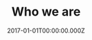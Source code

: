 ---
layout: layouts/meet-the-team.njk
title: Who we are
date: 2017-01-01T00:00:00.000Z
permalink: /who-we-are/team/index.html
navtitle: Meet the NLC team
breadcrumbs_parent: Who we are
breadcrumbs_parent_url: /who-we-are/

teamMembers: {
  member1: {
	name: "Kristina Murrin",
	image: ../static/img/meet-the-team/placeholder.png,
	description: "Kristina is the <strong>Chief Executive<\/strong> of the National Leadership Centre with a background in innovation and social change. She has worked at board level in private, public, academic and voluntary sectors."
  },
  member2: {
	name: "Becky Wyse",
	image: ../static/img/meet-the-team/placeholder.png,
	description: "Becky <strong>leads our Programme team</strong> and is responsible for designing and delivering the NLC Programme for the most senior public sector leaders."
  },
  member3: {
	name: "Stephen Crookbain",
	image: ../static/img/meet-the-team/placeholder.png,
	description: "Stephen <strong>leads our Network</strong>, community and international work. He leads much of our externally-focused work, connecting top-level public leaders through our digital service and with our events."
  },
  member4: {
	name: "Margot Shatz",
	image: ../static/img/meet-the-team/placeholder.png,
	description: "Margot <strong>leads the strategy and insight</strong> function. She has strategic oversight for our research and evaluation, while also leading on our corporate governance and ministerial relationships."
  },
  member5: {
	name: "Jenny Vass",
	image: ../static/img/meet-the-team/placeholder.png,
	description: "Jenny is responsible for <strong>building our Network of leaders</strong>. She is bringing people together across sectors and building a community across the country."
  },
  member6: {
	name: "Morgan Frodsham",
	image: ../static/img/meet-the-team/placeholder.png,
	description: "Morgan runs our <strong>Research and Insight portfolio</strong>. She works with leaders, researchers and experts to understand the complex links between leadership, productivity and outcomes of public services."
  },
  member7: {
	name: "Billy Street & Sam Villis",
	image: ../static/img/meet-the-team/placeholder.png,
	description: "Billy and Sam <strong>lead our digital work</strong>. They are delivering our work to design and create the NLC digital service. Sam is covering for Billy while he is on shared parental leave in 2020."
  },
  member8: {
	name: "Beth Lambert",
	image: ../static/img/meet-the-team/placeholder.png,
	description: "Beth <strong>leads our strategy team</strong>, particularly focusing on our operational delivery, stakeholder engagement, and international strategy."
  },
  member9: {
	name: "Annabel Mahgerefteh",
	image: ../static/img/meet-the-team/placeholder.png,
	description: "Annabel supports the NLC to <strong>achieve our strategic objectives</strong>, and she is also part of our team who <strong>deliver international events</strong>."
  },
  member10: {
	name: "Lola Gillies-Creasey",
	image: ../static/img/meet-the-team/placeholder.png,
	description: "As part of our <strong>Strategy Team</strong>, Lola's responsibilities include developing new policy ideas, undertaking research, supporting our governance boards and ministerial briefing."
  },
  member11: {
	name: "Charles Shackleford",
	image: ../static/img/meet-the-team/placeholder.png,
	description: "Charlie supports our <strong>Chief Executive</strong> and runs her office. He co-ordinates senior stakeholder meetings and ensures the smooth running of the whole NLC team."
  },
  member12: {
	name: "Prateek Buch",
	image: ../static/img/meet-the-team/placeholder.png,
	description: "Prateek <strong>delivers our work on data in the research team</strong>. He curates data about public service leadership and productivity. He also looks after the independent evaluation of our work."
  },
  member13: {
	name: "Peter Trussell",
	image: ../static/img/meet-the-team/placeholder.png,
	description: "As part of our <strong>Network and Communities</strong> team, Peter manages our engagement with senior leaders, while looking after the sustainability of the network and our alumni offer."
  },
  member14: {
	name: "Jess Nightingale",
	image: ../static/img/meet-the-team/placeholder.png,
	description: "Jess is also in the <strong>Network and Communities team</strong>. She is delivering our national events, and she supports networks in the North of England from her base in Manchester."
  },
  member15: {
	name: "Yiannis Nikias",
	image: ../static/img/meet-the-team/placeholder.png,
	description: "Yiannis <strong>heads up our Programme delivery</strong>. He’s responsible for the delivery of the NLC's Leadership Programme module design. He brings his entrepreneurial spirit to this first-of-its-kind programme."
  },
  member16: {
	name: "Alex Semproni",
	image: ../static/img/meet-the-team/placeholder.png,
	description: "Alex <strong>delivers work to shape our Programme</strong>. She focuses on designing and delivering the offering from a learning and development perspective."
  },
  member17: {
	name: "Hannah Datema",
	image: ../static/img/meet-the-team/placeholder.png,
	description: "Hannah <strong>heads up our learning and development</strong> work and leads on design and development of the Leadership Programme content."
  },
  member18: {
	name: "Georgie Baker",
	image: ../static/img/meet-the-team/placeholder.png,
	description: "Georgie <strong>project manages the Programme team</strong> in order to successfully deliver three learning and development modules for the public service leaders."
  },
}
---